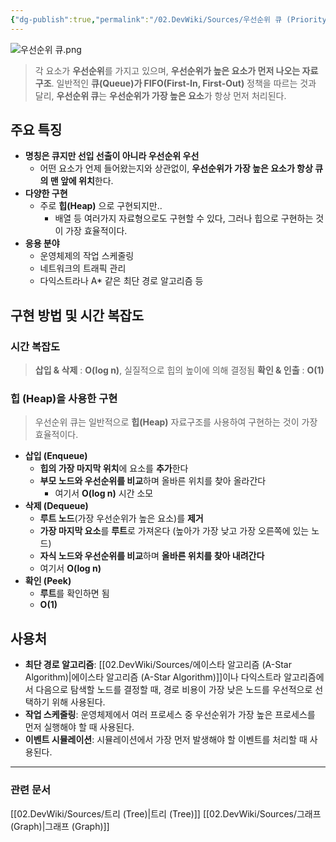 ```yaml
---
{"dg-publish":true,"permalink":"/02.DevWiki/Sources/우선순위 큐 (Priority Queue)/","noteIcon":""}
---
```



![우선순위 큐.png](/img/user/02.DevWiki/Files/%EC%9A%B0%EC%84%A0%EC%88%9C%EC%9C%84%20%ED%81%90.png)

> 각 요소가 **우선순위**를 가지고 있으며, **우선순위가 높은 요소가 먼저 나오는 자료구조**. 일반적인 **큐(Queue)가 FIFO(First-In, First-Out)** 정책을 따르는 것과 달리, **우선순위 큐**는 **우선순위가 가장 높은 요소**가 항상 먼저 처리된다.

## 주요 특징

-   **명칭은 큐지만 선입 선출이 아니라 우선순위 우선**
	- 어떤 요소가 언제 들어왔는지와 상관없이, **우선순위가 가장 높은 요소가 항상 큐의 맨 앞에 위치**한다.
-   **다양한 구현**
	- 주로 **힙(Heap)** 으로 구현되지만..
		- 배열 등 여러가지 자료형으로도 구현할 수 있다, 그러나 힙으로 구현하는 것이 가장 효율적이다.
-   **응용 분야**
	- 운영체제의 작업 스케줄링
	- 네트워크의 트래픽 관리
	- 다익스트라나 A* 같은 최단 경로 알고리즘 등

## 구현 방법 및 시간 복잡도

### 시간 복잡도
> **삽입 & 삭제** : **O(log n)**, 실질적으로 힙의 높이에 의해 결정됨
> **확인 & 인출** : **O(1)**
### 힙 (Heap)을 사용한 구현

> 우선순위 큐는 일반적으로 **힙(Heap)** 자료구조를 사용하여 구현하는 것이 가장 효율적이다.

- **삽입 (Enqueue)**
	- **힙의 가장 마지막 위치**에 요소를 **추가**한다
	- **부모 노드와 우선순위를 비교**하며 올바른 위치를 찾아 올라간다
		- 여기서 **O(log n)** 시간 소모
- **삭제 (Dequeue)**
	- **루트 노드**(가장 우선순위가 높은 요소)를 **제거** 
	- **가장 마지막 요소**를 **루트**로 가져온다 (높아가 가장 낮고 가장 오른쪽에 있는 노드)
	- **자식 노드와 우선순위를 비교**하며 **올바른 위치를 찾아 내려간다**
	- 여기서 **O(log n)**
-   **확인 (Peek)**
	- **루트**를 확인하면 됨
	- **O(1)**

## 사용처

-   **최단 경로 알고리즘**: [[02.DevWiki/Sources/에이스타 알고리즘 (A-Star Algorithm)\|에이스타 알고리즘 (A-Star Algorithm)]]이나 다익스트라 알고리즘에서 다음으로 탐색할 노드를 결정할 때, 경로 비용이 가장 낮은 노드를 우선적으로 선택하기 위해 사용된다.
-   **작업 스케줄링**: 운영체제에서 여러 프로세스 중 우선순위가 가장 높은 프로세스를 먼저 실행해야 할 때 사용된다.
-   **이벤트 시뮬레이션**: 시뮬레이션에서 가장 먼저 발생해야 할 이벤트를 처리할 때 사용된다.
---
### 관련 문서
[[02.DevWiki/Sources/트리 (Tree)\|트리 (Tree)]]
[[02.DevWiki/Sources/그래프 (Graph)\|그래프 (Graph)]]